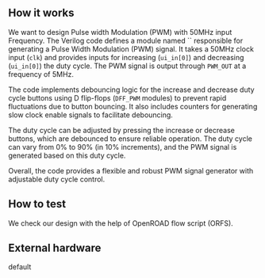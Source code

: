 
<!---

This file is used to generate your project datasheet. Please fill in the information below and delete any unused
sections.

You can also include images in this folder and reference them in the markdown. Each image must be less than
512 kb in size, and the combined size of all images must be less than 1 MB.
-->

## How it works

We want to design Pulse width Modulation (PWM) with 50MHz input Frequency.
The Verilog code defines a module named `` responsible for generating a Pulse Width Modulation (PWM) signal. It takes a 50MHz clock input (`clk`) and provides inputs for increasing  (`ui_in[0]`) and decreasing (`ui_in[0]`) the duty cycle. The PWM signal is output through `PWM_OUT` at a frequency of 5MHz.

The code implements debouncing logic for the increase and decrease duty cycle buttons using D flip-flops (`DFF_PWM` modules) to prevent rapid fluctuations due to button bouncing. It also includes counters for generating slow clock enable signals to facilitate debouncing.

The duty cycle can be adjusted by pressing the increase or decrease buttons, which are debounced to ensure reliable operation. The duty cycle can vary from 0% to 90% (in 10% increments), and the PWM signal is generated based on this duty cycle.

Overall, the code provides a flexible and robust PWM signal generator with adjustable duty cycle control.
## How to test

We check our design with the help of OpenROAD flow script (ORFS).

## External hardware

default
